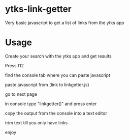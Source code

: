 # ytks-link-getter
Very basic javascript to get a list of links from the ytks app

# Usage
Create your search with the ytks app and get results

Press f12

find the console tab where you can paste javascript

paste javascript from (link to linkgetter.js)

go to next page

in console type "linkgetter()" and press enter

copy the output from the console into a text editor

trim text till you only have links

enjoy
